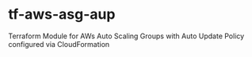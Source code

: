 # tf-aws-asg-aup
Terraform Module for AWs Auto Scaling Groups with Auto Update Policy configured via CloudFormation
